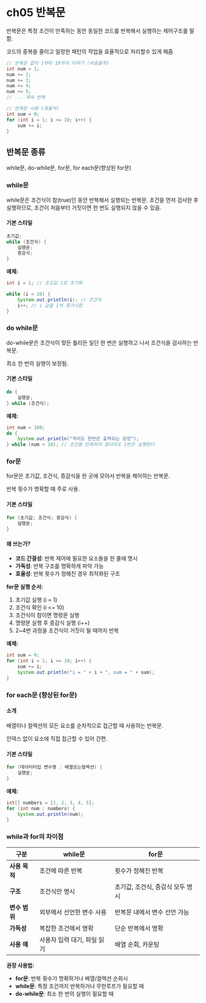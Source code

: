 # ch05 반복문
반복문은 특정 조건이 만족하는 동안 동일한 코드를 반복해서 실행하는 제어구조를 말함.

코드의 중복을 줄이고 일정한 패턴의 작업을 효율적으로 처리할수 있게 해줌

```java
// 반복문 없이 1부터 10까지 더하기 (비효율적)
int num = 1;
num += 2;
num += 3;
num += 4;
num += 5;
// ... 계속 반복

// 반복문 사용 (효율적)
int sum = 0;
for (int i = 1; i <= 10; i++) {
    sum += i;
}
```
## 반복문 종류
while문, do-while문, for문, for each문(향상된 for문)

### while문
while문은 조건식이 참(true)인 동안 반복해서 실행되는 반복문.
조건을 먼저 검사한 후 실행하므로, 조건이 처음부터 거짓이면 한 번도 실행되지 않을 수 있음.

#### 기본 스타일
```java
초기값;
while (조건식) {
    실행문;
    증감식;
}
```

**예제:**
```java
int i = 1; // 초깃값 1로 초기화

while (i < 10) {
    System.out.println(i); // 조건식
    i++; // i 값을 1씩 증가시킴
}
```

### do while문
do-while문은 조건식이 맞든 틀리든 일단 한 번은 실행하고 나서 조건식을 검사하는 반복문.

최소 한 번의 실행이 보장됨.

#### 기본 스타일
```java
do {
    실행문;
} while (조건식);
```

**예제:**
```java
int num = 100;
do {
    System.out.println("적어도 한번은 출력되는 문장");
} while (num < 10); // 조건을 만족하지 않더라도 1번은 실행된다
```

### for문
for문은 초기값, 조건식, 증감식을 한 곳에 모아서 반복을 제어하는 반복문.

반복 횟수가 명확할 때 주로 사용.

#### 기본 스타일
```java
for (초기값; 조건식; 증감식) {
    실행문;
}
```

#### 왜 쓰는가?
- **코드 간결성**: 반복 제어에 필요한 요소들을 한 줄에 명시
- **가독성**: 반복 구조를 명확하게 파악 가능
- **효율성**: 반복 횟수가 정해진 경우 최적화된 구조

**for문 실행 순서:**
1. 초기값 실행 (i = 1)
2. 조건식 확인 (i <= 10)
3. 조건식이 참이면 명령문 실행
4. 명령문 실행 후 증감식 실행 (i++)
5. 2~4번 과정을 조건식이 거짓이 될 때까지 반복

**예제:**
```java
int sum = 0;
for (int i = 1; i <= 10; i++) {
    sum += i;
    System.out.println("i = " + i + ", sum = " + sum);
}
```

### for each문 (향상된 for문)

#### 소개
배열이나 컬렉션의 모든 요소를 순차적으로 접근할 때 사용하는 반복문.

인덱스 없이 요소에 직접 접근할 수 있어 간편.

#### 기본 스타일
```java
for (데이터타입 변수명 : 배열또는컬렉션) {
    실행문;
}
```

**예제:**
```java
int[] numbers = {1, 2, 3, 4, 5};
for (int num : numbers) {
    System.out.println(num);
}
```

### while과 for의 차이점

| 구분 | while문 | for문 |
|------|---------|-------|
| **사용 목적** | 조건에 따른 반복 | 횟수가 정해진 반복 |
| **구조** | 조건식만 명시 | 초기값, 조건식, 증감식 모두 명시 |
| **변수 범위** | 외부에서 선언한 변수 사용 | 반복문 내에서 변수 선언 가능 |
| **가독성** | 복잡한 조건에서 명확 | 단순 반복에서 명확 |
| **사용 예** | 사용자 입력 대기, 파일 읽기 | 배열 순회, 카운팅 |

**권장 사용법:**
- **for문**: 반복 횟수가 명확하거나 배열/컬렉션 순회시
- **while문**: 특정 조건까지 반복하거나 무한루프가 필요할 때
- **do-while문**: 최소 한 번의 실행이 필요할 때